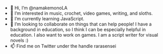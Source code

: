 - 👋 Hi, I’m @namakemonoLA
- 👀 I’m interested in music, crochet, video games, writing, and sloths.
- 🌱 I’m currently learning JavaScript.
- 💞️ I’m looking to collaborate on things that can help people! I have a background in education, so I think I can be especially helpful in education. I also want to work on games. I am a script writer for visual novels :)
- 📫 Find me on Twitter under the handle rarasensei

<!---
namakemonoLA/namakemonoLA is a ✨ special ✨ repository because its `README.md` (this file) appears on your GitHub profile.
You can click the Preview link to take a look at your changes.
--->
